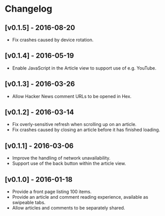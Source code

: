 # Changelog

## [v0.1.5] - 2016-08-20

- Fix crashes caused by device rotation.

## [v0.1.4] - 2016-05-19

- Enable JavaScript in the Article view to support use of e.g. YouTube.

## [v0.1.3] - 2016-03-26

- Allow Hacker News comment URLs to be opened in Hex.

## [v0.1.2] - 2016-03-14

- Fix overly-sensitive refresh when scrolling up on an article.
- Fix crashes caused by closing an article before it has finished loading.

## [v0.1.1] - 2016-03-06

- Improve the handling of network unavailability.
- Support use of the back button within the article view.

## [v0.1.0] - 2016-01-18

- Provide a front page listing 100 items.
- Provide an article and comment reading experience, available as swipeable tabs. 
- Allow articles and comments to be separately shared.
